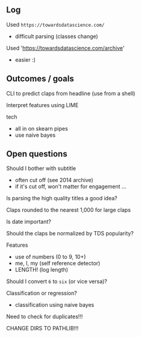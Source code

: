 ## Log

Used `https://towardsdatascience.com/`
- difficult parsing (classes change)

Used 'https://towardsdatascience.com/archive'
- easier :)


## Outcomes / goals

CLI to predict claps from headline (use from a shell)

Interpret features using LIME

tech
- all in on skearn pipes
- use naive bayes



## Open questions

Should I bother with subtitle
- often cut off (see 2014 archive)
- if it's cut off, won't matter for engagement ...

Is parsing the high quality titles a good idea?

Claps rounded to the nearest 1,000 for large claps

Is date important?

Should the claps be normalized by TDS popularity?

Features
- use of numbers (0 to 9, 10+)
- me, I, my (self reference detector)
- LENGTH! (log length)

Should I convert `6` to `six` (or vice versa)?

Classification or regression?
- classification using naive bayes

Need to check for duplicates!!!

CHANGE DIRS TO PATHLIB!!!
